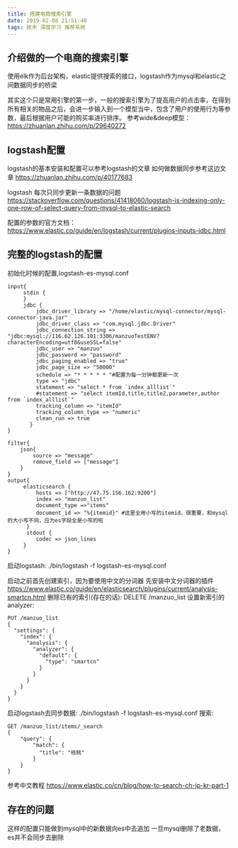 ```yaml
---
title: 搭建电商搜索引擎
date: 2019-02-08 21:51:40
tags: 技术 深度学习 推荐系统
---
```

## 介绍做的一个电商的搜索引擎
使用elk作为后台架构，elastic提供搜索的接口，logstash作为mysql和elastic之间数据同步的桥梁

其实这个只是常用引擎的第一步，一般的搜索引擎为了提高用户的点击率，在得到所有相关的物品之后，会进一步输入到一个模型当中，包含了用户的使用行为等参数，最后根据用户可能的购买率进行排序。
参考wide&deep模型：https://zhuanlan.zhihu.com/p/29640272

## logstash配置
logstash的基本安装和配置可以参考logstash的文章
如何做数据同步参考这边文章
https://zhuanlan.zhihu.com/p/40177683

logstash 每次只同步更新一条数据的问题
https://stackoverflow.com/questions/41418060/logstash-is-indexing-only-one-row-of-select-query-from-mysql-to-elastic-search

配置的参数的官方文档：
https://www.elastic.co/guide/en/logstash/current/plugins-inputs-jdbc.html

## 完整的logstash的配置
初始化时候的配置,logstash-es-mysql.conf
<!--more-->
```
input{
     stdin {
     }
     jdbc {
         jdbc_driver_library => "/home/elastic/mysql-connector/mysql-connector-java.jar"
         jdbc_driver_class => "com.mysql.jdbc.Driver"
         jdbc_connection_string => "jdbc:mysql://116.62.126.101:3306/manzuoTestENV?characterEncoding=utf8&useSSL=false"
         jdbc_user => "manzuo"
         jdbc_password => "password"
         jdbc_paging_enabled => "true"
         jdbc_page_size => "50000"
         schedule => "* * * * * "#配置为每一分钟都更新一次
         type => "jdbc"
         statement => "select * from `index_alllist`"
         #statement => "select itemId,title,title2,parameter,author from `index_alllist`"
         tracking_column => "itemId"
         tracking_column_type => "numeric"
         clean_run => true
       }
}

filter{
    json{
        source => "message"
        remove_field => ["message"]
    }
}
output{
     elasticsearch {
         hosts => ["http://47.75.156.162:9200"]
         index => "manzuo_list"
         document_type =>"items"
         document_id => "%{itemid}" #这里全用小写的itemid，很重要，和mysql的大小写不同，应为es字段全是小写的啦
      }
      stdout {
         codec => json_lines
     }
}
```
启动logstash:
./bin/logstash -f logstash-es-mysql.conf

启动之前首先创建索引，因为要使用中文的分词器
先安装中文分词器的插件
https://www.elastic.co/guide/en/elasticsearch/plugins/current/analysis-smartcn.html
删除已有的索引(存在的话):
DELETE /manzuo_list
设置新索引的analyzer:
```
PUT /manzuo_list
{
  "settings": {
    "index": {
      "analysis": {
        "analyzer": {
          "default": {
            "type": "smartcn"
          }
        }
      }
    }
  }
}
```
启动logstash去同步数据:
./bin/logstash -f logstash-es-mysql.conf
搜索:
```
GET /manzuo_list/items/_search
{
    "query": {
        "match": {
          "title": "核桃"
        }
    }
}
```
参考中文教程
https://www.elastic.co/cn/blog/how-to-search-ch-jp-kr-part-1

## 存在的问题
这样的配置只能做到mysql中的新数据向es中去追加
一旦mysql删除了老数据，es并不会同步去删除
